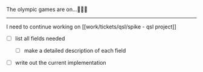 
The olympic games are on...🌈🌈🌈


---

I need to continue working on [[work/tickets/qsl/spike - qsl project]]
- [ ] list all fields needed
	- [ ] make a detailed description of each field
- [ ] write out the current implementation

